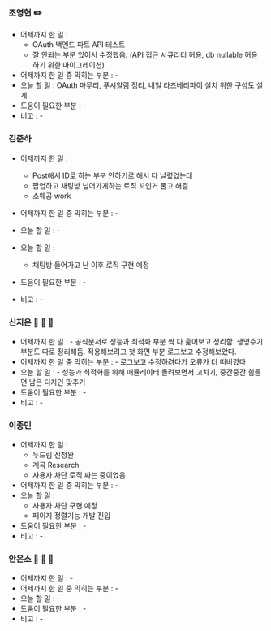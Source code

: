 ### 조영현 ✏️ 
* 어제까지 한 일 :
	* OAuth 백엔드 파트 API 테스트
	* 잘 안되는 부분 있어서 수정했음. (API 접근 시큐리티 허용, db nullable 허용하기 위한 마이그레이션)
* 어제까지 한 일 중 막히는 부분 : -
* 오늘 할 일 : OAuth 마무리, 푸시알림 정리, 내일 라즈베리파이 설치 위한 구성도 설계
* 도움이 필요한 부분 : - 
* 비고 : -


### 김준하
* 어제까지 한 일 :
	* Post해서 ID로 하는 부분 안하기로 해서 다 날렸었는데 
	* 팝업하고 채팅방 넘어가게하는 로직 꼬인거 풀고 해결
	* 소웨공 work
* 어제까지 한 일 중 막히는 부분 : -  

* 오늘 할 일 : - 

* 오늘 할 일 :
	* 채팅방 들어가고 난 이후 로직 구현 예정
* 도움이 필요한 부분 : -  
* 비고 : -


### 신지은 🌙 👼 🛌
* 어제까지 한 일 : -  공식문서로 성능과 최적화 부분 싹 다 훑어보고 정리함. 생명주기 부분도 따로 정리해둠. 적용해보려고 첫 화면 부분 로그보고 수정해보았다. 
* 어제까지 한 일 중 막히는 부분 : -  로그보고 수정하려다가 오류가 더 떠버렸다
* 오늘 할 일 : - 성능과 최적화를 위해 애뮬레이터 돌려보면서 고치기, 중간중간 힘들면 남은 디자인 맞추기
* 도움이 필요한 부분 : -  
* 비고 : -


### 이종민 
* 어제까지 한 일 :
	* 두드림 신청완
	* 계곡 Research
	* 사용자 차단 로직 짜는 중이었음
* 어제까지 한 일 중 막히는 부분 : -  
* 오늘 할 일 : 
	* 사용자 차단 구현 예정
	* 페이지 정렬기능 개발 진입
* 도움이 필요한 부분 : -  
* 비고 : -


### 안은소 🌙 👼 🛌
* 어제까지 한 일 : -  
* 어제까지 한 일 중 막히는 부분 : -  
* 오늘 할 일 : -
* 도움이 필요한 부분 : -  
* 비고 : -
  
